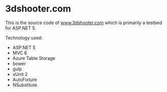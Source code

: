 # 3dshooter.com
This is the source code of www.3dshooter.com which is primarily a testbed for ASP.NET 5.

Technology used:
* ASP.NET 5
* MVC 6
* Azure Table Storage
* bower
* gulp
* xUnit 2
* AutoFixture
* NSubstitute
